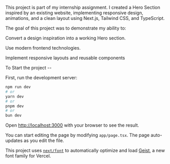 This project is part of my internship assignment.
I created a Hero Section inspired by an existing website, implementing responsive design, animations, and a clean layout using Next.js, Tailwind CSS, and TypeScript.

The goal of this project was to demonstrate my ability to:

Convert a design inspiration into a working Hero section.

Use modern frontend technologies.

Implement responsive layouts and reusable components

To Start the project --

First, run the development server:

```bash
npm run dev
# or
yarn dev
# or
pnpm dev
# or
bun dev
```

Open [http://localhost:3000](http://localhost:3000) with your browser to see the result.

You can start editing the page by modifying `app/page.tsx`. The page auto-updates as you edit the file.

This project uses [`next/font`](https://nextjs.org/docs/app/building-your-application/optimizing/fonts) to automatically optimize and load [Geist](https://vercel.com/font), a new font family for Vercel.